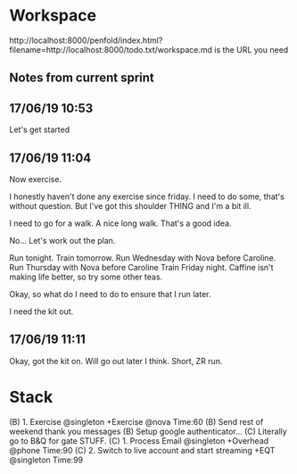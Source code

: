 # Workspace 
http://localhost:8000/penfold/index.html?filename=http://localhost:8000/todo.txt/workspace.md is the URL you need 
##  Notes from current sprint 




## 17/06/19 10:53 
Let's get started 


## 17/06/19 11:04 
Now exercise. 
 
I honestly haven't done any exercise since friday. I need to do some, that's without question. But I've got this shoulder THING and I'm a bit ill.  

I need to go for a walk. A nice long walk. That's a good idea.    


No...   Let's work out the plan.

Run tonight. 
Train tomorrow. 
Run Wednesday with Nova before Caroline.  
Run Thursday with Nova before Caroline 
Train Friday night. 
Caffine isn't making life better, so try some other teas. 


Okay, so what do I need to do to ensure that I run later. 

I need the kit out. 


## 17/06/19 11:11 
Okay, got the kit on. Will go out later I think. Short, ZR run. 




# Stack
(B) 1. Exercise @singleton +Exercise @nova  Time:60 
(B) Send rest of weekend thank you messages 
(B) Setup google authenticator... 
(C) Literally go to B&Q for gate STUFF. 
(C) 1. Process Email @singleton +Overhead @phone  Time:90
(C) 2. Switch to live account and start streaming +EQT @singleton Time:99
